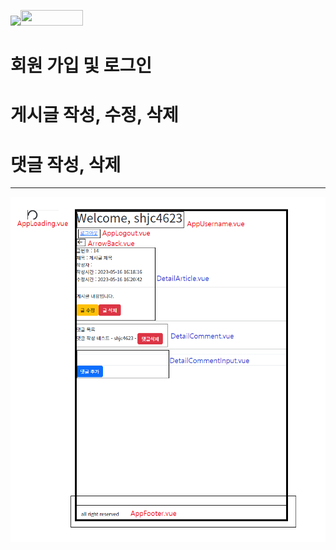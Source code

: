 <img src="https://img.shields.io/badge/Vue2-4FC08D?style=for-the-badge&logo=vue.js&logoColor=white" style="width:100px height:25px"><img src="https://img.shields.io/badge/Django-092E20?style=for-the-badge&logo=django&logoColor=white" style="width:100px; height:25px">

# 회원 가입 및 로그인
# 게시글 작성, 수정, 삭제
# 댓글 작성, 삭제

---

<img src="./view.png" />